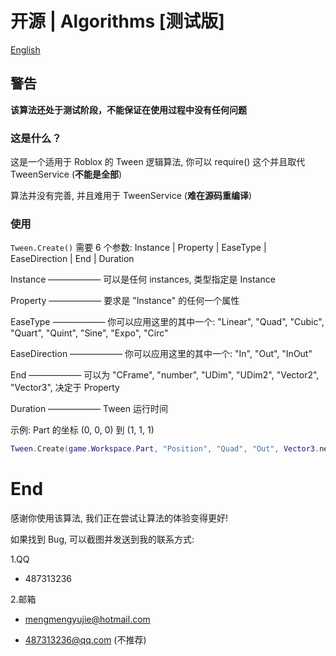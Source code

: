 # 开源 | Algorithms [测试版]

[English](https://github.com/Verycuteabbey/Algorithms/blob/main/README.md)

## 警告
**该算法还处于测试阶段，不能保证在使用过程中没有任何问题**
### 这是什么？
这是一个适用于 Roblox 的 Tween 逻辑算法, 你可以 require() 这个并且取代 TweenService (**不能是全部**)

算法并没有完善, 并且难用于 TweenService (**难在源码重编译**)
### 使用
`Tween.Create()` 需要 6 个参数:
Instance | Property | EaseType | EaseDirection | End | Duration

Instance —————— 可以是任何 instances, 类型指定是 Instance

Property —————— 要求是 "Instance" 的任何一个属性

EaseType —————— 你可以应用这里的其中一个: "Linear", "Quad", "Cubic", "Quart", "Quint", "Sine", "Expo", "Circ"

EaseDirection —————— 你可以应用这里的其中一个: "In", "Out", "InOut"

End —————— 可以为 "CFrame", "number", "UDim", "UDim2", "Vector2", "Vector3", 决定于 Property

Duration —————— Tween 运行时间

示例: Part 的坐标 (0, 0, 0) 到 (1, 1, 1)
```lua
Tween.Create(game.Workspace.Part, "Position", "Quad", "Out", Vector3.new(1, 1, 1), 1);
```
# End
感谢你使用该算法, 我们正在尝试让算法的体验变得更好!

如果找到 Bug, 可以截图并发送到我的联系方式:

1.QQ
 - 487313236

2.邮箱
 - mengmengyujie@hotmail.com

 - 487313236@qq.com (不推荐)
